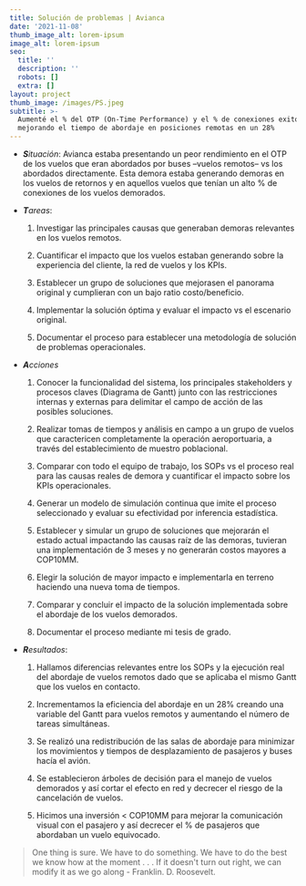 ```yaml
---
title: Solución de problemas | Avianca
date: '2021-11-08'
thumb_image_alt: lorem-ipsum
image_alt: lorem-ipsum
seo:
  title: ''
  description: ''
  robots: []
  extra: []
layout: project
thumb_image: /images/PS.jpeg
subtitle: >-
  Aumenté el % del OTP (On-Time Performance) y el % de conexiones exitosas
  mejorando el tiempo de abordaje en posiciones remotas en un 28%
---
```

*   ***S**ituación*: Avianca estaba presentando un peor rendimiento en el OTP de los vuelos que eran abordados por buses –vuelos remotos– vs los abordados directamente. Esta demora estaba generando demoras en los vuelos de retornos y en aquellos vuelos que tenían un alto % de conexiones de los vuelos demorados.

<!---->

*   ***T**areas*:

    1.  Investigar las principales causas que generaban demoras relevantes en los vuelos remotos.

    2.  Cuantificar el impacto que los vuelos estaban generando sobre la experiencia del cliente, la red de vuelos y los KPIs.

    3.  Establecer un grupo de soluciones que mejorasen el panorama original y cumplieran con un bajo ratio costo/beneficio.

    4.  Implementar la solución óptima y evaluar el impacto vs el escenario original.

    5.  Documentar el proceso para establecer una metodología de solución de problemas operacionales.

<!---->

*   ***A**cciones*

    1.  Conocer la funcionalidad del sistema, los principales stakeholders y procesos claves (Diagrama de Gantt) junto con las restricciones internas y externas para delimitar el campo de acción de las posibles soluciones.

    2.  Realizar tomas de tiempos y análisis en campo a un grupo de vuelos que caractericen completamente la operación aeroportuaria, a través del establecimiento de muestro poblacional.

    3.  Comparar con todo el equipo de trabajo, los SOPs vs el proceso real para las causas reales de demora y cuantificar el impacto sobre los KPIs operacionales.

    4.  Generar un modelo de simulación continua que imite el proceso seleccionado y evaluar su efectividad por inferencia estadística.

    5.  Establecer y simular un grupo de soluciones que mejorarán el estado actual impactando las causas raíz de las demoras, tuvieran una implementación de 3 meses y no generarán costos mayores a COP10MM.

    6.  Elegir la solución de mayor impacto e implementarla en terreno haciendo una nueva toma de tiempos.

    7.  Comparar y concluir el impacto de la solución implementada sobre el abordaje de los vuelos demorados.

    8.  Documentar el proceso mediante mi tesis de grado.

<!---->

*   ***R**esultados*:

    1.  Hallamos diferencias relevantes entre los SOPs y la ejecución real del abordaje de vuelos remotos dado que se aplicaba el mismo Gantt que los vuelos en contacto. 

    2.  Incrementamos la eficiencia del abordaje en un 28% creando una variable del Gantt para vuelos remotos y aumentando el número de tareas simultáneas.

    3.  Se realizó una redistribución de las salas de abordaje para minimizar los movimientos y tiempos de desplazamiento de pasajeros y buses hacía el avión.

    4.  Se establecieron árboles de decisión para el manejo de vuelos demorados y así cortar el efecto en red y decrecer el riesgo de la cancelación de vuelos.

    5.  Hicimos una inversión < COP10MM para mejorar la comunicación visual con el pasajero y así decrecer el % de pasajeros que abordaban un vuelo equivocado.

> One thing is sure. We have to do something. We have to do the best we know how at the moment . . . If it doesn't turn out right, we can modify it as we go along - Franklin. D. Roosevelt.
